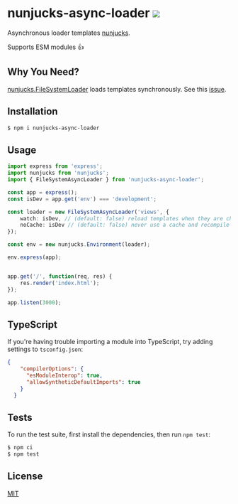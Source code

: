 # nunjucks-async-loader ![](https://github.com/pkolt/nunjucks-async-loader/workflows/main/badge.svg)

Asynchronous loader templates [nunjucks](http://mozilla.github.io/nunjucks/).

Supports ESM modules 👍

## Why You Need?

  [nunjucks.FileSystemLoader](https://mozilla.github.io/nunjucks/api.html#filesystemloader) loads templates synchronously.
  See this [issue](https://github.com/mozilla/nunjucks/issues/726).

## Installation

```bash
$ npm i nunjucks-async-loader
```

## Usage

```typescript
import express from 'express';
import nunjucks from 'nunjucks';
import { FileSystemAsyncLoader } from 'nunjucks-async-loader';

const app = express();
const isDev = app.get('env') === 'development';

const loader = new FileSystemAsyncLoader('views', {
    watch: isDev, // (default: false) reload templates when they are changed.
    noCache: isDev // (default: false) never use a cache and recompile templates each time.
});

const env = new nunjucks.Environment(loader);

env.express(app);


app.get('/', function(req, res) {
    res.render('index.html');
});

app.listen(3000);
```

## TypeScript

If you're having trouble importing a module into TypeScript, try adding settings to `tsconfig.json`:

```json
{
    "compilerOptions": {
      "esModuleInterop": true,
      "allowSyntheticDefaultImports": true
    }
  }
```

## Tests

  To run the test suite, first install the dependencies, then run `npm test`:

```bash
$ npm ci
$ npm test
```

## License

  [MIT](LICENSE.md)
